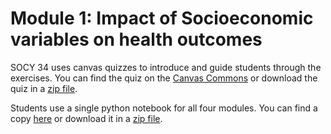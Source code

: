 # Module 1: Impact of Socioeconomic variables on health outcomes

SOCY 34 uses canvas quizzes to introduce and guide students through the exercises.  You can find the quiz on the <a href="https://lor.instructure.com/resources/bf528932727047ea8e574c58ae79b8df">Canvas Commons</a> or download the quiz in a [zip file](completed_module/components/assignment1/quiz1.zip).

Students use a single python notebook for all four modules.  You can find a copy <a href="https://colab.research.google.com/drive/1KvnJDTXjggX-Q_KvJAr23R4XfVML0I9K?usp=sharing">here</a> or download it in a [zip file](completed_module/components/socy34_module.zip).
